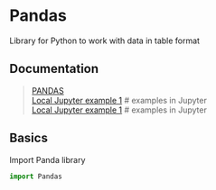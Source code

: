 # Pandas

Library for Python to work with data in table format 

## Documentation 
> [PANDAS](https://pandas.pydata.org/pandas-docs/stable/) <br/>
> [Local Jupyter example 1](http://localhost:8888/notebooks/demo/notebooks/data-visualization.ipynb) # examples in Jupyter<br/>
> [Local Jupyter example 1](http://localhost:8888/notebooks/demo/notebooks/text-clasification.ipynb) # examples in Jupyter

## Basics 

Import Panda library 

```python
import Pandas
```
